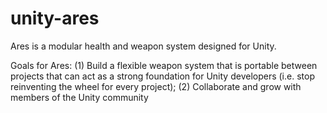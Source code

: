 # unity-ares
Ares is a modular health and weapon system designed for Unity.

Goals for Ares: (1) Build a flexible weapon system that is portable between projects that can act as a strong foundation for Unity developers (i.e. stop reinventing the wheel for every project); (2) Collaborate and grow with members of the Unity community
